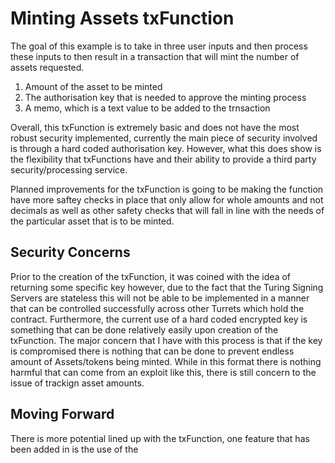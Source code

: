 # Minting Assets txFunction

The goal of this example is to take in three user inputs and then process these inputs to then result in a transaction that will mint the number of assets requested.

1. Amount of the asset to be minted
2. The authorisation key that is needed to approve the minting process
3. A memo, which is a text value to be added to the trnsaction

Overall, this txFunction is extremely basic and does not have the most robust security implemented, currently the main piece of security involved is through a hard coded authorisation key. However, what this does show is the flexibility that txFunctions have and their ability to provide a third party security/processing service.

Planned improvements for the txFunction is going to be making the function have more saftey checks in place that only allow for whole amounts and not decimals as well as other safety checks that will fall in line with the needs of the particular asset that is to be minted. 

## Security Concerns

Prior to the creation of the txFunction, it was coined with the idea of returning some specific key however, due to the fact that the Turing Signing Servers are stateless this will not be able to be implemented in a manner that can be controlled successfully across other Turrets which hold the contract. Furthermore, the current use of a hard coded encrypted key is something that can be done relatively easily upon creation of the txFunction. The major concern that I have with this process is that if the key is compromised there is nothing that can be done to prevent endless amount of Assets/tokens being minted. While in this format there is nothing harmful that can come from an exploit like this, there is still concern to the issue of trackign asset amounts. 

## Moving Forward

There is more potential lined up with the txFunction, one feature that has been added in is the use of the 
